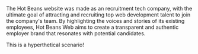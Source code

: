  The Hot Beans website was made as an recruitment tech company, with the ultimate goal of attracting and recruiting top web development talent to join the company's team. By highlighting the voices and stories of its existing employees, Hot Beans Web aims to create a transparent and authentic employer brand that resonates with potential candidates. 

 This is a hyperthetical scenario!
